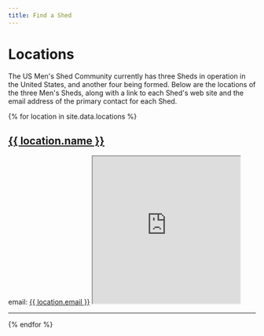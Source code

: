 ```yaml
---
title: Find a Shed
---
```

# Locations
The US Men's Shed Community currently has three Sheds in operation in the United States, and another four being formed. Below are the locations of the three Men's Sheds, along with a link to each Shed's web site and the email address of the primary contact for each Shed.

{% for location in site.data.locations %}
  <div>
    <h2><a href="{{ location.web }}">{{ location.name }}</a></h2>
    email: <a href="mailto:{{ location.email }}">{{ location.email }}</a>
    <iframe src="https://maps.google.co.uk/maps?q={{ location.lat }},{{ location.long }}&output=embed" width="300" height="300"></iframe>
    <hr>
  </div>
{% endfor %}
